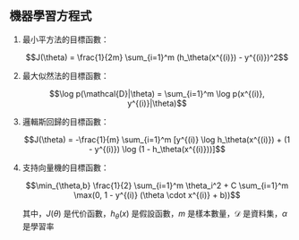 ## 機器學習方程式

1. 最小平方法的目標函數：
    
    $$J(\theta) = \frac{1}{2m} \sum_{i=1}^m (h_\theta(x^{(i)}) - y^{(i)})^2$$

2. 最大似然法的目標函數：

    $$\log p(\mathcal{D}|\theta) = \sum_{i=1}^m \log p(x^{(i)}, y^{(i)}|\theta)$$

3. 邏輯斯回歸的目標函數：

    $$J(\theta) = -\frac{1}{m} \sum_{i=1}^m [y^{(i)} \log h_\theta(x^{(i)}) + (1 - y^{(i)}) \log (1 - h_\theta(x^{(i)}))]$$

4. 支持向量機的目標函數：

    $$\min_{\theta,b} \frac{1}{2} \sum_{i=1}^m \theta_i^2 + C \sum_{i=1}^m \max(0, 1 - y^{(i)} (\theta \cdot x^{(i)} + b))$$

    其中，$J(\theta)$ 是代价函數，$h_\theta(x)$ 是假設函數，$m$ 是樣本數量，$\mathcal{D}$ 是資料集，$\alpha$ 是學習率
